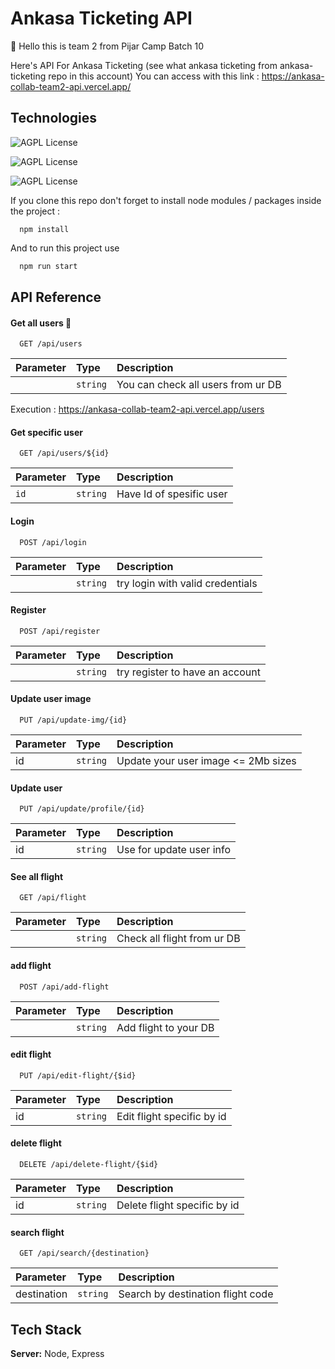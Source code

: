 # Ankasa Ticketing API

👋 Hello this is team 2 from Pijar Camp Batch 10

Here's API For Ankasa Ticketing (see what ankasa ticketing from ankasa-ticketing repo in this account)
You can access with this link :
https://ankasa-collab-team2-api.vercel.app/

## Technologies

![AGPL License](https://img.shields.io/badge/Node.js-43853D?style=for-the-badge&logo=node.js&logoColor=white)

![AGPL License](https://img.shields.io/badge/Express.js-404D59?style=for-the-badge)

![AGPL License](https://img.shields.io/badge/PostgreSQL-316192?style=for-the-badge&logo=postgresql&logoColor=white)

If you clone this repo don't forget to install node modules / packages inside the project :

```
  npm install
```

And to run this project use

```bash
  npm run start
```


## API Reference

#### Get all users 📄

```
  GET /api/users
```

| Parameter | Type     | Description                |
| :-------- | :------- | :------------------------- |
| | `string` | You can check all users from ur DB |

Execution : https://ankasa-collab-team2-api.vercel.app/users

#### Get specific user

```
  GET /api/users/${id}
```

| Parameter | Type     | Description                       |
| :-------- | :------- | :-------------------------------- |
| `id`      | `string` | Have Id of spesific user |

#### Login

```
  POST /api/login
```

| Parameter | Type     | Description                       |
| :-------- | :------- | :-------------------------------- |
| | `string` |try login with valid credentials |

#### Register

```
  POST /api/register
```

| Parameter | Type     | Description                       |
| :-------- | :------- | :-------------------------------- |
| | `string` |try register to have an account |

#### Update user image

```
  PUT /api/update-img/{id}
```

| Parameter | Type     | Description                       |
| :-------- | :------- | :-------------------------------- |
| id | `string` |Update your user image <= 2Mb sizes |

#### Update user

```
  PUT /api/update/profile/{id}
```

| Parameter | Type     | Description                       |
| :-------- | :------- | :-------------------------------- |
| id | `string` |Use for update user info |

#### See all flight

```
  GET /api/flight
```

| Parameter | Type     | Description                       |
| :-------- | :------- | :-------------------------------- |
| | `string` |Check all flight from ur DB |

#### add flight

```
  POST /api/add-flight
```

| Parameter | Type     | Description                       |
| :-------- | :------- | :-------------------------------- |
| | `string` |Add flight to your DB |

#### edit flight

```
  PUT /api/edit-flight/{$id}
```

| Parameter | Type     | Description                       |
| :-------- | :------- | :-------------------------------- |
| id| `string` |Edit flight specific by id |

#### delete flight

```
  DELETE /api/delete-flight/{$id}
```

| Parameter | Type     | Description                       |
| :-------- | :------- | :-------------------------------- |
| id| `string` |Delete flight specific by id |

#### search flight

```
  GET /api/search/{destination}
```

| Parameter | Type     | Description                       |
| :-------- | :------- | :-------------------------------- |
| destination| `string` |Search by destination flight code |



## Tech Stack

**Server:** Node, Express

